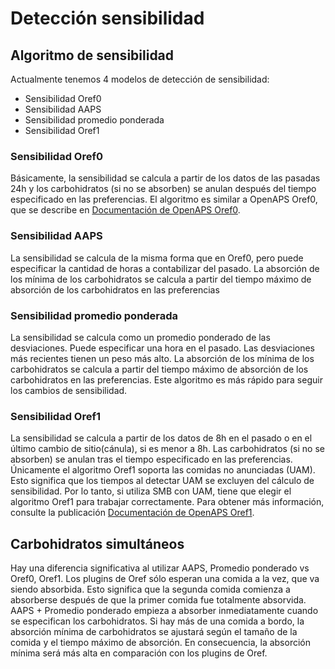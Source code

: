 # Detección sensibilidad

## Algoritmo de sensibilidad

Actualmente tenemos 4 modelos de detección de sensibilidad:

* Sensibilidad Oref0
* Sensibilidad AAPS
* Sensibilidad promedio ponderada
* Sensibilidad Oref1

### Sensibilidad Oref0

Básicamente, la sensibilidad se calcula a partir de los datos de las pasadas 24h y los carbohidratos (si no se absorben) se anulan después del tiempo especificado en las preferencias. El algoritmo es similar a OpenAPS Oref0, que se describe en [Documentación de OpenAPS Oref0](https://openaps.readthedocs.io/en/2017-05-21/docs/walkthrough/phase-4/advanced-features.html).

### Sensibilidad AAPS

La sensibilidad se calcula de la misma forma que en Oref0, pero puede especificar la cantidad de horas a contabilizar del pasado. La absorción de los mínima de los carbohidratos se calcula a partir del tiempo máximo de absorción de los carbohidratos en las preferencias

### Sensibilidad promedio ponderada

La sensibilidad se calcula como un promedio ponderado de las desviaciones. Puede especificar una hora en el pasado. Las desviaciones más recientes tienen un peso más alto. La absorción de los mínima de los carbohidratos se calcula a partir del tiempo máximo de absorción de los carbohidratos en las preferencias. Este algoritmo es más rápido para seguir los cambios de sensibilidad.

### Sensibilidad Oref1

La sensibilidad se calcula a partir de los datos de 8h en el pasado o en el último cambio de sitio(cánula), si es menor a 8h. Las carbohidratos (si no se absorben) se anulan tras el tiempo especificado en las preferencias. Únicamente el algoritmo Oref1 soporta las comidas no anunciadas (UAM). Esto significa que los tiempos al detectar UAM se excluyen del cálculo de sensibilidad. Por lo tanto, si utiliza SMB con UAM, tiene que elegir el algoritmo Oref1 para trabajar correctamente. Para obtener más información, consulte la publicación [Documentación de OpenAPS Oref1](https://openaps.readthedocs.io/en/latest/docs/Customize-Iterate/autosens.html).

## Carbohidratos simultáneos

Hay una diferencia significativa al utilizar AAPS, Promedio ponderado vs Oref0, Oref1. Los plugins de Oref sólo esperan una comida a la vez, que va siendo absorbida. Esto significa que la segunda comida comienza a absorberse después de que la primer comida fue totalmente absorvida. AAPS + Promedio ponderado empieza a absorber inmediatamente cuando se especifican los carbohidratos. Si hay más de una comida a bordo, la absorción mínima de carbohidratos se ajustará según el tamaño de la comida y el tiempo máximo de absorción. En consecuencia, la absorción mínima será más alta en comparación con los plugins de Oref.